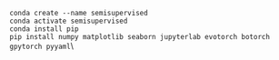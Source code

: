 `conda create --name semisupervised`\
`conda activate semisupervised`\
`conda install pip`\
`pip install numpy matplotlib seaborn jupyterlab evotorch botorch gpytorch pyyaml`\
